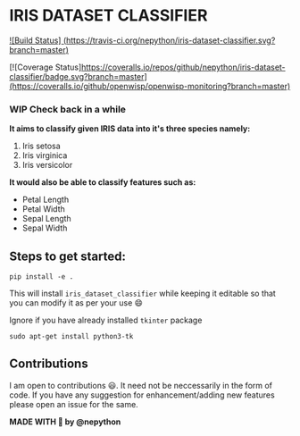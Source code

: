 # IRIS DATASET CLASSIFIER

[![Build Status] (https://travis-ci.org/nepython/iris-dataset-classifier.svg?branch=master)](https://travis-ci.org/github/nepython/iris-dataset-classifier)

[![Coverage Status]https://coveralls.io/repos/github/nepython/iris-dataset-classifier/badge.svg?branch=master](https://coveralls.io/github/openwisp/openwisp-monitoring?branch=master)

### **WIP** Check back in a while

**It aims to classify given IRIS data into it's three species namely:**
1. Iris setosa
2. Iris virginica
3. Iris versicolor

**It would also be able to classify features such as:**
* Petal Length
* Petal Width
* Sepal Length
* Sepal Width

## Steps to get started:
`pip install -e .`

This will install `iris_dataset_classifier` while keeping it editable so that you can modify it as per your use :smile:

Ignore if you have already installed `tkinter` package

`sudo apt-get install python3-tk`

## Contributions
I am open to contributions :smiley:.
It need not be neccessarily in the form of code.
If you have any suggestion for enhancement/adding new features please open an issue for the same.

**MADE WITH :sparkling_heart: by @nepython**
